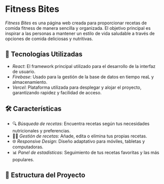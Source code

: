 # Fitness Bites

*Fitness Bites* es una página web creada para proporcionar recetas de comida fitness de manera sencilla y organizada. El objetivo principal es inspirar a las personas a mantener un estilo de vida saludable a través de opciones de comida deliciosas y nutritivas.

## 🚀 Tecnologías Utilizadas

- *React*: El framework principal utilizado para el desarrollo de la interfaz de usuario.
- *Firebase*: Usado para la gestión de la base de datos en tiempo reaL y almacenamiento.
- *Vercel*: Plataforma utilizada para desplegar y alojar el proyecto, garantizando rapidez y facilidad de acceso.

## 🛠️ Características

- 🔍 *Búsqueda de recetas*: Encuentra recetas según tus necesidades nutricionales y preferencias.
- 👩‍🍳 *Gestión de recetas*: Añade, edita o elimina tus propias recetas.
- 🌐 *Responsive Design*: Diseño adaptativo para móviles, tabletas y computadoras.
- 📊 *Panel de estadísticas*: Seguimiento de tus recetas favoritas y las más populares.

## 📂 Estructura del Proyecto